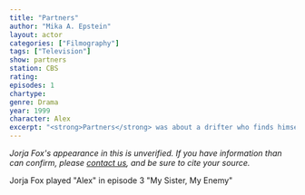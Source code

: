 ```yaml
---
title: "Partners"
author: "Mika A. Epstein"
layout: actor
categories: ["Filmography"]
tags: ["Television"]
show: partners
station: CBS
rating: 
episodes: 1
chartype: 
genre: Drama
year: 1999
character: Alex
excerpt: "<strong>Partners</strong> was about a drifter who finds himself caught in the middle of an international crime caper after stealing a briefcase."
---
```


_Jorja Fox's appearance in this is unverified. If you have information than can confirm, please [contact us](https://jorjafox.net/contact/), and be sure to cite your source._

Jorja Fox played "Alex" in episode 3 "My Sister, My Enemy"